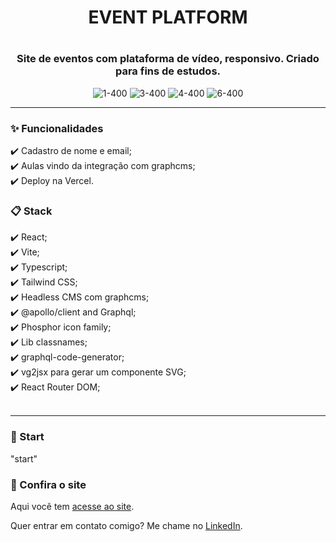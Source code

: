 
<h1 align="center">EVENT PLATFORM<h1> 
<h3 align="center">Site de eventos com plataforma de vídeo, responsivo. Criado para fins de estudos.</h3>

<div align="center">
 
![1-400](https://user-images.githubusercontent.com/99914904/177060332-a4d28e9e-dbb7-4eb8-aca9-4ffa7098eee0.png) ![3-400](https://user-images.githubusercontent.com/99914904/177060381-e7d54084-b070-43a2-b516-52b27fb4b4e3.png)
![4-400](https://user-images.githubusercontent.com/99914904/177060513-ac25fe43-92fd-4a43-baef-20cf7fca6d67.png) ![6-400](https://user-images.githubusercontent.com/99914904/177060514-bc944ebc-d788-4704-a229-261716a5b735.png)
 
</div>
 
 <hr>

### ✨ Funcionalidades


✔️ Cadastro de nome e email;<br>
✔️ Aulas vindo da integração com graphcms;<br>
✔️ Deploy na Vercel.<br>

<h3>📋 Stack</h3>
✔️ React; <br>
✔️ Vite; <br>
✔️ Typescript; <br>
✔️ Tailwind CSS; <br>
✔️ Headless CMS com graphcms; <br>
✔️ @apollo/client and Graphql; <br>
✔️ Phosphor icon family; <br>
✔️ Lib classnames; <br>
✔️ graphql-code-generator; <br>
✔️ vg2jsx para gerar um componente SVG; <br>
✔️ React Router DOM; <br>
<br>

<hr>

### 🏁 Start 

"start"

### 🔗 Confira o site
  
Aqui você tem [acesse ao site](https://event-platformm-chi.vercel.app/).
  
 Quer entrar em contato comigo? Me chame no [LinkedIn](https://www.linkedin.com/in/bianca-macedo-hoffer/).

